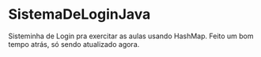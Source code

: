 # SistemaDeLoginJava
Sisteminha de Login pra exercitar as aulas usando HashMap. Feito um bom tempo atrás, só sendo atualizado agora.
